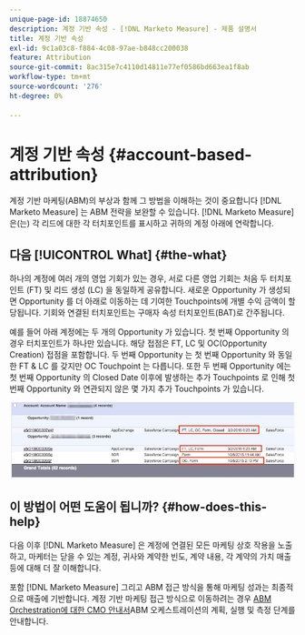 ```yaml
---
unique-page-id: 18874650
description: 계정 기반 속성 - [!DNL Marketo Measure] - 제품 설명서
title: 계정 기반 속성
exl-id: 9c1a03c8-f884-4c08-97ae-b848cc200038
feature: Attribution
source-git-commit: 8ac315e7c4110d14811e77ef0586bd663ea1f8ab
workflow-type: tm+mt
source-wordcount: '276'
ht-degree: 0%

---
```


# 계정 기반 속성 {#account-based-attribution}

계정 기반 마케팅(ABM)의 부상과 함께 그 방법을 이해하는 것이 중요합니다 [!DNL Marketo Measure] 는 ABM 전략을 보완할 수 있습니다. [!DNL Marketo Measure] 은(는) 각 리드에 대한 각 터치포인트를 표시하고 귀하의 계정 아래에 연락합니다.

## 다음 [!UICONTROL What] {#the-what}

하나의 계정에 여러 개의 영업 기회가 있는 경우, 서로 다른 영업 기회는 처음 두 터치포인트 (FT) 및 리드 생성 (LC) 을 동일하게 공유합니다. 새로운 Opportunity 가 생성되면 Opportunity 를 더 아래로 이동하는 데 기여한 Touchpoints에 개별 수익 금액이 할당됩니다. 기회와 연결된 터치포인트는 구매자 속성 터치포인트(BAT)로 간주됩니다.

예를 들어 아래 계정에는 두 개의 Opportunity 가 있습니다. 첫 번째 Opportunity 의 경우 터치포인트가 하나만 있습니다. 해당 접점은 FT, LC 및 OC(Opportunity Creation) 접점을 포함합니다. 두 번째 Opportunity 는 첫 번째 Opportunity 와 동일한 FT &amp; LC 를 갖지만 OC Touchpoint 는 다릅니다. 또한 두 번째 Opportunity 에는 첫 번째 Opportunity 의 Closed Date 이후에 발생하는 추가 Touchpoints 로 인해 첫 번째 Opportunity 와 연관되지 않은 몇 가지 추가 Touchpoints 가 있습니다.

![](assets/1.jpg)

## 이 방법이 어떤 도움이 됩니까? {#how-does-this-help}

다음 이후 [!DNL Marketo Measure] 은 계정에 연결된 모든 마케팅 상호 작용을 노출하고, 마케터는 닫을 수 있는 계정, 귀사와 계약한 빈도, 계약 내용, 각 계약의 가치 매출 등에 대해 더 잘 이해합니다.

포함 [!DNL Marketo Measure] 그리고 ABM 접근 방식을 통해 마케팅 성과는 최종적으로 매출에 기반합니다. 계정 기반 마케팅 접근 방식으로 이동하려는 경우 [ABM Orchestration에 대한 CMO 안내서](https://info.bizible.com/cmos-guide-to-abm-orchestration)ABM 오케스트레이션의 계획, 실행 및 측정 단계를 안내합니다.
